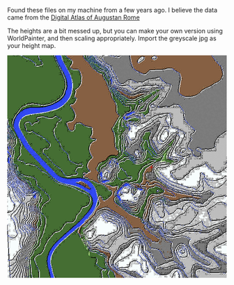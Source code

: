 Found these files on my machine from a few years ago. I believe the data came from the [Digital Atlas of Augustan Rome](http://digitalaugustanrome.org/)

The heights are a bit messed up, but you can make your own version using WorldPainter, and then scaling appropriately. Import the greyscale jpg as your height map.

![screenshot of worldpainter interface](https://github.com/shawngraham/minecraft/blob/master/hills-of-rome/Screen%20Shot%202018-02-25%20at%2011.42.26%20AM.png)
